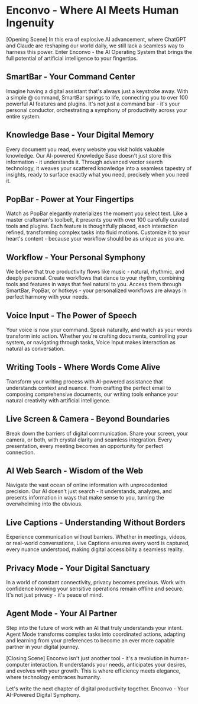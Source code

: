 # Enconvo - Where AI Meets Human Ingenuity

[Opening Scene]
In this era of explosive AI advancement, where ChatGPT and Claude are reshaping our world daily, we still lack a seamless way to harness this power. Enter Enconvo - the AI Operating System that brings the full potential of artificial intelligence to your fingertips.

## SmartBar - Your Command Center
Imagine having a digital assistant that's always just a keystroke away. With a simple @ command, SmartBar springs to life, connecting you to over 100 powerful AI features and plugins. It's not just a command bar - it's your personal conductor, orchestrating a symphony of productivity across your entire system.

## Knowledge Base - Your Digital Memory
Every document you read, every website you visit holds valuable knowledge. Our AI-powered Knowledge Base doesn't just store this information - it understands it. Through advanced vector search technology, it weaves your scattered knowledge into a seamless tapestry of insights, ready to surface exactly what you need, precisely when you need it.

## PopBar - Power at Your Fingertips
Watch as PopBar elegantly materializes the moment you select text. Like a master craftsman's toolbelt, it presents you with over 100 carefully curated tools and plugins. Each feature is thoughtfully placed, each interaction refined, transforming complex tasks into fluid motions. Customize it to your heart's content - because your workflow should be as unique as you are.

## Workflow - Your Personal Symphony
We believe that true productivity flows like music - natural, rhythmic, and deeply personal. Create workflows that dance to your rhythm, combining tools and features in ways that feel natural to you. Access them through SmartBar, PopBar, or hotkeys - your personalized workflows are always in perfect harmony with your needs.

## Voice Input - The Power of Speech
Your voice is now your command. Speak naturally, and watch as your words transform into action. Whether you're crafting documents, controlling your system, or navigating through tasks, Voice Input makes interaction as natural as conversation.

## Writing Tools - Where Words Come Alive
Transform your writing process with AI-powered assistance that understands context and nuance. From crafting the perfect email to composing comprehensive documents, our writing tools enhance your natural creativity with artificial intelligence.

## Live Screen & Camera - Beyond Boundaries
Break down the barriers of digital communication. Share your screen, your camera, or both, with crystal clarity and seamless integration. Every presentation, every meeting becomes an opportunity for perfect connection.

## AI Web Search - Wisdom of the Web
Navigate the vast ocean of online information with unprecedented precision. Our AI doesn't just search - it understands, analyzes, and presents information in ways that make sense to you, turning the overwhelming into the obvious.

## Live Captions - Understanding Without Borders
Experience communication without barriers. Whether in meetings, videos, or real-world conversations, Live Captions ensures every word is captured, every nuance understood, making digital accessibility a seamless reality.

## Privacy Mode - Your Digital Sanctuary
In a world of constant connectivity, privacy becomes precious. Work with confidence knowing your sensitive operations remain offline and secure. It's not just privacy - it's peace of mind.

## Agent Mode - Your AI Partner
Step into the future of work with an AI that truly understands your intent. Agent Mode transforms complex tasks into coordinated actions, adapting and learning from your preferences to become an ever more capable partner in your digital journey.

[Closing Scene]
Enconvo isn't just another tool - it's a revolution in human-computer interaction. It understands your needs, anticipates your desires, and evolves with your growth. This is where efficiency meets elegance, where technology embraces humanity.

Let's write the next chapter of digital productivity together.
Enconvo - Your AI-Powered Digital Symphony.